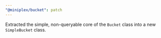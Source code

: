 ```yaml
---
"@miniplex/bucket": patch
---
```


Extracted the simple, non-queryable core of the `Bucket` class into a new `SimpleBucket` class.
